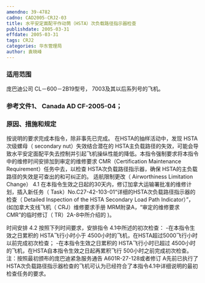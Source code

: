 ```yaml
---
amendno: 39-4782
cadno: CAD2005-CRJ2-03
title: 水平安定面配平作动筒（HSTA）次负载路径指示器检查
publishdate: 2005-03-31
effdate: 2005-03-31
tags: CRJ2
categories: 华东管理局
author: 袁晓峰
---
```


### 适用范围 
庞巴迪公司 CL－600－2B19型号， 7003及其以后系列号的飞机。

<!--more-->
### 参考文件1、 Canada AD CF-2005-04；

### 原因、措施和规定 
按说明的要求完成本指令，除非事先已完成。 
在HSTA的抽样活动中，发现 HSTA次级螺母（ secondary nut）失效结合潜在的 HSTA主负载路径的失效，可能会导致水平安定面配平失去控制并引起飞机操纵性能的降低。本指令强制要求将本指令中的维修时间安排加到审定的维修要求 CMR（Certification Maintenance Requirement）任务中去，以检查 HSTA次负载路径指示器，确保 HSTA的主负载路径的失效是可查出的和可纠正的。 
适航限制更改（ Airworthiness Limitation Change） 
4.1  在本指令生效之日起的30天内，修订加拿大运输署批准的维修计划，插入新任务（ Task）No.C27-42-103-01“详细的HSTA次负载路径指示器的检查（ Detailed Inspection of the HSTA Secondary Load Path Indicator）”，(如加拿大支线飞机（ CRJ）维修要求手册 MRM附录A，“审定的维修要求 CMR”的临时修订（ TR）2A-8中所介绍的 )。 
  
时间安排 
4.2  按照下列时间要求，安排指令 4.1中所述的初次检查：
 -在本指令生效之日累积的 HSTA飞行小时小于 4500小时的飞机，在HSTA超过5000飞行小时以前完成初次检查； 
-在本指令生效之日累积的 HSTA飞行小时已超过 4500小时的飞机，在HSTA自本指令生效之日起再累积飞行 500小时之前完成初次检查。 注：按照最初颁布的庞巴迪紧急服务通告 A601R-27-128或者修订 A先前已执行了HSTA次负载路径指示器检查的飞机可认为已经符合了本指令4.1中详细说明的最初检查任务的要求。

